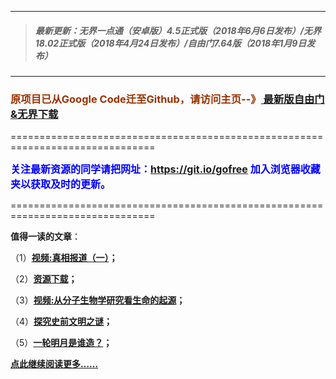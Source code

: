 ***
>##### 最新更新：无界一点通（安卓版）4.5正式版（2018年6月6日发布）/无界18.02正式版（2018年4月24日发布）/自由门7.64版（2018年1月9日发布）
***

<h3><font color="#993300"> 原项目已从Google Code迁至Github，请访问主页--》<a href="https://github.com/sglfree/freesky/wiki/%E8%87%AA%E7%94%B1%E9%97%A8%E6%9C%80%E6%96%B0%E7%89%88%E4%B8%8B%E8%BD%BD-%E6%97%A0%E7%95%8C%E6%B5%8F%E8%A7%88%E6%9C%80%E6%96%B0%E6%AD%A3%E5%BC%8F%E7%89%88%E4%B8%8B%E8%BD%BD-%E7%BF%BB%E5%A2%99%E8%BD%AF%E4%BB%B6%E4%B8%8B%E8%BD%BD" target="_blank"> 最新版自由门&无界下载</a></font></h3>
<p>===============================================================================</p>
<font color="blue" size="3"><strong>关注最新资源的同学请把网址：<font color="#993300"><a href="https://git.io/gofree" target="_blank">https://git.io/gofree</a> </font>加入浏览器收藏夹以获取及时的更新。</strong></font>
<p>===============================================================================</p>
<p><strong>值得一读的文章</strong>：</p>
<p>（1）<strong><a href="https://dc6xtnoqy8nxy.cloudfront.net/forum.php?h=b1" target="_blank">视频:真相报道（一）</a>；</strong></p>
<p>（2）<strong><a href="https://dc6xtnoqy8nxy.cloudfront.net/forum.php?h=a4" target="_blank">资源下载</a>；</strong></p>
<p>（3）<strong><a href="https://dc6xtnoqy8nxy.cloudfront.net/forum.php?h=b3" target="_blank">视频:从分子生物学研究看生命的起源</a>；</strong></p>
<p>（4）<strong><a href="https://dc6xtnoqy8nxy.cloudfront.net/forum.php?h=b4" target="_blank">探究史前文明之谜</a>；</strong></p>
<p>（5）<strong><a href="https://dc6xtnoqy8nxy.cloudfront.net/forum.php?h=b6" target="_blank">一轮明月是谁造？</a>；</strong></p>
<p><strong><a href="https://dc6xtnoqy8nxy.cloudfront.net/forum.php?h=b7" target="_blank">点此继续阅读更多……</a></strong></p>

